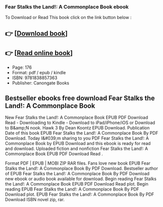 ### Fear Stalks the Land!: A Commonplace Book  ebook

To Download or Read This book click on the link button below :

## 👉  [**[Download book](http://ebooksharez.info/download.php?group=book&from=github.com&id=617693&lnk=1081 "Download book")**]

## 👉  [**[Read online book](http://ebooksharez.info/download.php?group=book&from=github.com&id=617693&lnk=1081 "Read online book")**]


* Page: 176
* Format: pdf / epub / kindle
* ISBN: 9781838857363
* Publisher: Canongate Books



## Bestseller ebooks free download Fear Stalks the Land!: A Commonplace Book 


New Fear Stalks the Land!: A Commonplace Book EPUB PDF Download Read  - Downloading to Kindle - Download to iPad/iPhone/iOS or Download to B&amp;amp;N nook. Hawk 3 By Dean Koontz EPUB Download. Publication Date of this book EPUB Fear Stalks the Land!: A Commonplace Book By  PDF Download. Today I&amp;#039;m sharing to you PDF Fear Stalks the Land!: A Commonplace Book by  EPUB Download and this ebook is ready for read and download. Uploaded fiction and nonfiction Fear Stalks the Land!: A Commonplace Book EPUB PDF Download Read .

Format PDF | EPUB | MOBI ZIP RAR files. Fans love new book EPUB Fear Stalks the Land!: A Commonplace Book By  PDF Download. Bestseller author of EPUB Fear Stalks the Land!: A Commonplace Book By  PDF Download new ebook or audio book available for download. Begin reading Fear Stalks the Land!: A Commonplace Book EPUB PDF Download Read  plot. Begin reading EPUB Fear Stalks the Land!: A Commonplace Book By  PDF Download plot. EPUB Fear Stalks the Land!: A Commonplace Book By  PDF Download ISBN novel zip, rar.





